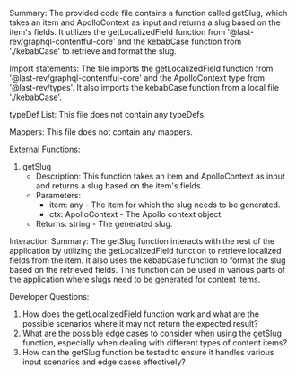 Summary:
The provided code file contains a function called getSlug, which takes an item and ApolloContext as input and returns a slug based on the item's fields. It utilizes the getLocalizedField function from '@last-rev/graphql-contentful-core' and the kebabCase function from './kebabCase' to retrieve and format the slug.

Import statements:
The file imports the getLocalizedField function from '@last-rev/graphql-contentful-core' and the ApolloContext type from '@last-rev/types'. It also imports the kebabCase function from a local file './kebabCase'.

typeDef List:
This file does not contain any typeDefs.

Mappers:
This file does not contain any mappers.

External Functions:
1. getSlug
   - Description: This function takes an item and ApolloContext as input and returns a slug based on the item's fields.
   - Parameters: 
     - item: any - The item for which the slug needs to be generated.
     - ctx: ApolloContext - The Apollo context object.
   - Returns: string - The generated slug.

Interaction Summary:
The getSlug function interacts with the rest of the application by utilizing the getLocalizedField function to retrieve localized fields from the item. It also uses the kebabCase function to format the slug based on the retrieved fields. This function can be used in various parts of the application where slugs need to be generated for content items.

Developer Questions:
1. How does the getLocalizedField function work and what are the possible scenarios where it may not return the expected result?
2. What are the possible edge cases to consider when using the getSlug function, especially when dealing with different types of content items?
3. How can the getSlug function be tested to ensure it handles various input scenarios and edge cases effectively?